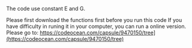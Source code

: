 The code use constant E and G.
 
Please first download the functions first before you run this code
If you have difficulty in runing it in your computer, you can run a online version. Please go to: https://codeocean.com/capsule/9470150/tree](https://codeocean.com/capsule/9470150/tree)